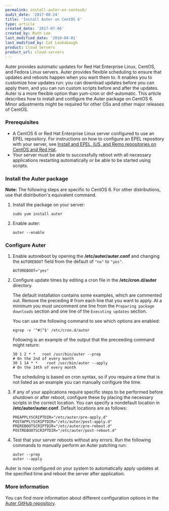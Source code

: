 ```yaml
---
permalink: install-auter-on-centos6/
audit_date: '2017-08-24'
title: 'Install Auter on CentOS 6'
type: article
created_date: '2017-07-06'
created_by: Ruth Lee
last_modified_date: '2019-04-01'
last_modified_by: Cat Lookabaugh
product: Cloud Servers
product_url: cloud-servers
---
```


Auter provides automatic updates for Red Hat Enterprise Linux, CentOS, and Fedora
Linux servers. Auter provides flexible scheduling to ensure that updates and reboots
happen when you want them to. It enables you to customize how updates run: you can
download updates before you can apply them, and you can run custom scripts before
and after the updates. Auter is a more flexible option than yum-cron or dnf-automatic.
This article describes how to install and configure the Auter package on CentOS 6.
Minor adjustments might be required for other OSs and other major releases of CentOS.

### Prerequisites

   - A CentOS 6 or Red Hat Enterprise Linux server configured to use an EPEL repository. For instructions on how to configure an EPEL repository with your server,  see [Install and EPEL, IUS, and Remo repositories on CentOS and Red Hat](/support/how-to/install-epel-and-additional-repositories-on-centos-and-red-hat).
   - Your server must be able to successfully reboot with all necessary applications restarting automatically or be able to be started using scripts.

### Install the Auter package

**Note:** The following steps are specific to CentOS 6. For other distributions, use that distribution's equivalent command.

1. Install the package on your server: 

       sudo yum install auter

2. Enable auter:

       auter --enable


### Configure Auter

1. Enable autoreboot by opening the **/etc/auter/auter.conf** and changing the `AUTOREBOOT` field from the default of `"no"` to `"yes"`.

       AUTOREBOOT="yes"

2. Configure update times by editing a cron file in the **/etc/cron.d/auter** directory. 

   The default installation contains some examples, which are commented out. Remove the preceding # from each line that you want to apply. At a minimum you must uncomment one line from the `Preparing package downloads` section and one line of the `Executing updates` section. 
   
   You can use the following command to see which options are enabled:

       egrep -v '^#|^$' /etc/cron.d/auter 

   Following is an example of the output that the preceeding command might return:

       30 1 2 * *   root /usr/bin/auter --prep                              # On the 2nd of every month
       30 1 14 * *    root /usr/bin/auter --apply                              # On the 14th of every month

   The scheduling is based on cron syntax, so if you require a time that is not listed as an example you can manually configure the time. 

3. If any of your applications require specific steps to be performed before shutdown or after reboot, configure these by placing the necessary scripts in the correct location. You can specify a nondefault location in **/etc/auter/auter.conf**. Default locations are as follows:

       PREAPPLYSCRIPTDIR="/etc/auter/pre-apply.d"
       POSTAPPLYSCRIPTDIR="/etc/auter/post-apply.d"
       PREREBOOTSCRIPTDIR="/etc/auter/pre-reboot.d"
       POSTREBOOTSCRIPTDIR="/etc/auter/post-reboot.d"

3. Test that your server reboots without any errors. Run the following commands to manually perform an Auter patching run:

       auter --prep
       auter --apply


Auter is now configured on your system to automatically apply updates at the specified time and reboot the server after application.


### More information

You can find more information about different configuration options in the [Auter GitHub repository](https://github.com/rackerlabs/auter). 
